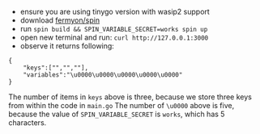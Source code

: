 - ensure you are using tinygo version with wasip2 support
- download [fermyon/spin](https://github.com/fermyon/spin)
- run `spin build && SPIN_VARIABLE_SECRET=works spin up`
- open new terminal and run: `curl http://127.0.0.1:3000`
- observe it returns following:

```
{
	"keys":["","",""],
	"variables":"\u0000\u0000\u0000\u0000\u0000"
}
```

The number of items in `keys` above is three, because we store three keys from within the code in `main.go`
The number of `\u0000` above is five, because the value of `SPIN_VARIABLE_SECRET` is `works`, which has 5 characters.

